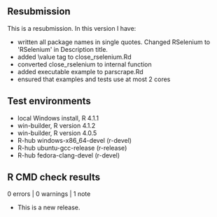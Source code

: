 ## Resubmission 
This is a resubmission. In this version I have: 

* written all package names in single quotes. Changed RSelenium to 'RSelenium' in Description title. 
* added \value tag to close_rselenium.Rd
* converted close_rselenium to internal function
* added executable example to parscrape.Rd
* ensured that examples and tests use at most 2 cores 

## Test environments
* local Windows install, R 4.1.1
* win-builder, R version 4.1.2
* win-builder, R version 4.0.5
* R-hub windows-x86_64-devel (r-devel)
* R-hub ubuntu-gcc-release (r-release)
* R-hub fedora-clang-devel (r-devel)


## R CMD check results

0 errors | 0 warnings | 1 note

* This is a new release.
